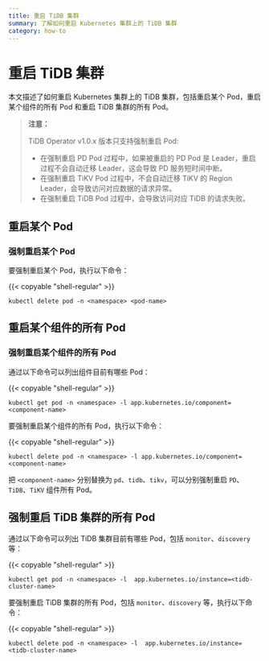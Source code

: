 ```yaml
---
title: 重启 TiDB 集群
summary: 了解如何重启 Kubernetes 集群上的 TiDB 集群
category: how-to
---
```


# 重启 TiDB 集群

本文描述了如何重启 Kubernetes 集群上的 TiDB 集群，包括重启某个 Pod，重启某个组件的所有 Pod 和重启 TiDB 集群的所有 Pod。

> **注意：**
>
> TiDB Operator v1.0.x 版本只支持强制重启 Pod:
>
> - 在强制重启 PD Pod 过程中，如果被重启的 PD Pod 是 Leader，重启过程不会自动迁移 Leader，这会导致 PD 服务短时间中断。
> - 在强制重启 TiKV Pod 过程中，不会自动迁移 TiKV 的 Region Leader，会导致访问对应数据的请求异常。
> - 在强制重启 TiDB Pod 过程中，会导致访问对应 TiDB 的请求失败。

## 重启某个 Pod

### 强制重启某个 Pod

要强制重启某个 Pod，执行以下命令：

{{< copyable "shell-regular" >}}

```shell
kubectl delete pod -n <namespace> <pod-name>
```

## 重启某个组件的所有 Pod

### 强制重启某个组件的所有 Pod

通过以下命令可以列出组件目前有哪些 Pod：

{{< copyable "shell-regular" >}}

```shell
kubectl get pod -n <namespace> -l app.kubernetes.io/component=<component-name>
```

要强制重启某个组件的所有 Pod，执行以下命令：

{{< copyable "shell-regular" >}}

```shell
kubectl delete pod -n <namespace> -l app.kubernetes.io/component=<component-name>
```

把 `<component-name>` 分别替换为 `pd`、`tidb`、`tikv`，可以分别强制重启 `PD`、`TiDB`、`TiKV` 组件所有 Pod。

## 强制重启 TiDB 集群的所有 Pod

通过以下命令可以列出 TiDB 集群目前有哪些 Pod，包括 `monitor`、`discovery` 等：

{{< copyable "shell-regular" >}}

```shell
kubectl get pod -n <namespace> -l  app.kubernetes.io/instance=<tidb-cluster-name>
```

要强制重启 TiDB 集群的所有 Pod，包括 `monitor`、`discovery` 等，执行以下命令：

{{< copyable "shell-regular" >}}

```shell
kubectl delete pod -n <namespace> -l  app.kubernetes.io/instance=<tidb-cluster-name>
```
